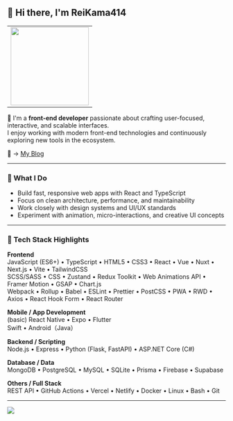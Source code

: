 ## 🐾 Hi there, I'm ReiKama414

<table>
  <tr>
    <td align="center">
      <img src="https://media.giphy.com/media/JIX9t2j0ZTN9S/giphy.gif" width="180" />
    </td>
  </tr>
</table>

🎨 I'm a **front-end developer** passionate about crafting user-focused, interactive, and scalable interfaces.  
I enjoy working with modern front-end technologies and continuously exploring new tools in the ecosystem.

🐹 -> [My Blog](https://reikama-414-site-v3.vercel.app)

---

### 💼 What I Do

- Build fast, responsive web apps with React and TypeScript  
- Focus on clean architecture, performance, and maintainability  
- Work closely with design systems and UI/UX standards  
- Experiment with animation, micro-interactions, and creative UI concepts  

---

### 🧰 Tech Stack Highlights

**Frontend**  
JavaScript (ES6+) • TypeScript • HTML5 • CSS3 • React • Vue • Nuxt • Next.js • Vite • TailwindCSS  
SCSS/SASS • CSS • Zustand • Redux Toolkit • Web Animations API • Framer Motion • GSAP • Chart.js  
Webpack • Rollup • Babel • ESLint • Prettier • PostCSS • PWA • RWD • Axios • React Hook Form • React Router

**Mobile / App Development**  
(basic) React Native • Expo • Flutter  
Swift • Android（Java）

**Backend / Scripting**  
Node.js • Express • Python (Flask, FastAPI) • ASP.NET Core (C#)

**Database / Data**  
MongoDB • PostgreSQL • MySQL • SQLite • Prisma • Firebase • Supabase

**Others / Full Stack**  
REST API • GitHub Actions • Vercel • Netlify • Docker • Linux • Bash • Git

---

<img src="https://count.getloli.com/get/@reikama414?theme=love-and-deepspace&scale=0.75" />
